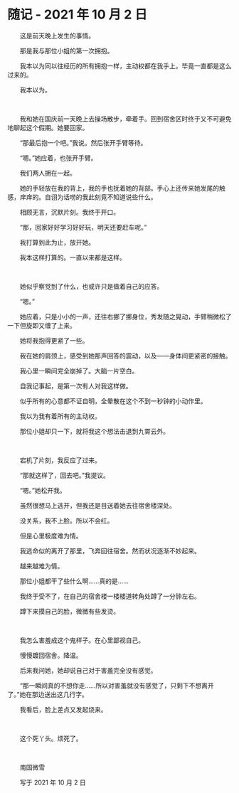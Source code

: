 # 随记 - 2021 年 10 月 2 日

　　这是前天晚上发生的事情。

　　那是我与那位小姐的第一次拥抱。

　　我本以为同以往经历的所有拥抱一样，主动权都在我手上。毕竟一直都是这么过来的。

　　我本以为。

<br />

　　我和她在国庆前一天晚上去操场散步，牵着手。回到宿舍区时终于又不可避免地聊起这个假期。她要回家。

　　“那最后抱一个吧。”我说。然后张开手臂等待。

　　“嗯。”她应着，也张开手臂。

　　我们两人拥在一起。

　　她的手轻放在我的背上，我的手也抚着她的背部。手心上还传来她发尾的触感，痒痒的。自诩为话唠的我此刻竟不知道说些什么。

　　相顾无言，沉默片刻。我终于开口。

　　“那，回家好好学习好好玩，明天还要赶车呢。”

　　我打算到此为止，放开她。

　　我本这样打算的。一直以来都是这样。

<br />

　　她似乎察觉到了什么，也或许只是做着自己的应答。

　　“嗯。”

　　她应着，只是小小的一声，还往右挪了挪身位，秀发随之晃动，手臂稍微松了一下但旋即又缠了上来。

　　她将我抱得更紧了一些。

　　我在她的肩颈上，感受到她那声回答的震动，以及——身体间更紧密的接触。

　　我心里一瞬间完全崩掉了。大脑一片空白。

　　自我记事起，是第一次有人对我这样做。

　　似乎所有的心意都不证自明，全晕散在这个不到一秒钟的小动作里。

　　我以为我有着所有的主动权。

　　那位小姐却只一下，就将我这个想法击退到九霄云外。

<br />

　　宕机了片刻，我反应了过来。

　　“那就这样了，回去吧。”我提议。

　　“嗯。”她松开我。

　　虽然很想马上逃开，但我还是目送着她去往宿舍楼深处。

　　没关系，我不上脸。所以不会红。

　　但是心里极度难为情。

　　我逃命似的离开了那里，飞奔回往宿舍。然而状况逐渐不妙起来。

　　越来越难为情。

　　那位小姐都干了些什么啊……真的是……

　　我终于受不了，在自己的宿舍楼一楼楼道转角处蹲了一分钟左右。

　　蹲下来摸自己的脸，微微有些发烫。

<br />

　　我怎么害羞成这个鬼样子。在心里鄙视自己。

　　慢慢踱回宿舍。降温。

　　后来我问她，她却说自己对于害羞完全没有感觉。

　　“那一瞬间真的不想你走……所以对害羞就没有感觉了，只剩下不想离开了。”她在那边送出这几行字。

　　我看后，脸上差点又发起烧来。

<br />

　　这个死丫头。烦死了。

<br />

　　南国微雪

　　写于 2021 年 10 月 2 日